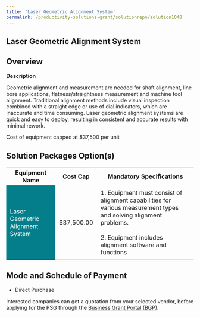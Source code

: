 ```yaml
---
title: 'Laser Geometric Alignment System'
permalink: /productivity-solutions-grant/solutionrepo/solution1048
---
```


## Laser Geometric Alignment System

## Overview

**Description**

Geometric alignment and measurement are needed for shaft alignment, line bore applications, flatness/straightness measurement and machine tool alignment. Traditional alignment methods include visual inspection combined with a straight edge or use of dial indicators, which are inaccurate and time consuming. Laser geometric alignment systems are quick and easy to deploy, resulting in consistent and accurate results with minimal rework.

Cost of equipment capped at $37,500 per unit

## Solution Packages Option(s)

<table>
<tr>
<th><b>Equipment Name</b></th>
<th><b>Cost Cap</b></th>
<th><b>Mandatory Specifications</b></th>
</tr>
<tr>
<td style='padding: 10px; background-color: #037E8A; color: #FFFFFF;'>Laser Geometric Alignment System</td>
<td style='padding: 10px;'>$37,500.00</td>
<td style='padding: 10px;'>1. Equipment must consist of alignment capabilities for various measurement types and solving alignment problems.<br><br>2. Equipment includes alignment software and functions</td>
</tr>
</table>

## Mode and Schedule of Payment

 - Direct Purchase

Interested companies can get a quotation from your selected vendor, before applying for the PSG through the <a href='https://www.businessgrants.gov.sg/' target='_blank' rel='noopener'>Business Grant Portal (BGP)</a>.

<script src="/jquery/resize-tables.js"></script>
